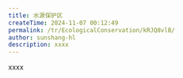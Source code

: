 ```yaml
---
title: 水源保护区
createTime: 2024-11-07 00:12:49
permalink: /tr/EcologicalConservation/kRJQ8vlB/
author: sunshang-hl
description: xxxx
---
```


xxxx